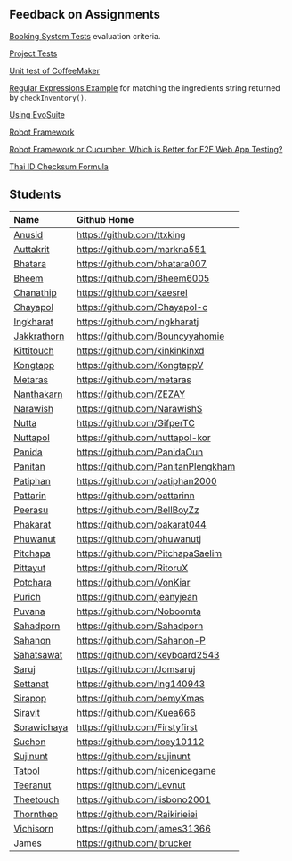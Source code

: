 ## Feedback on Assignments

[Booking System Tests](BookingSystemTests.md) evaluation criteria.

[Project Tests](project-testing.md)

[Unit test of CoffeeMaker](CoffeeMaker-Unittest.md)

[Regular Expressions Example](regex.md) for matching the ingredients string returned by `checkInventory()`.

[Using EvoSuite](evosuite.md)

[Robot Framework](robot-framework.md)

[Robot Framework or Cucumber: Which is Better for E2E Web App Testing?](robot-framework-web-tests.md)

[Thai ID Checksum Formula](thai_id_checksum.md)



## Students

|Name        |Github Home                  |
|:-----------|:----------------------------|
|[Anusid][] | <https://github.com/ttxking> | 
|[Auttakrit][] | <https://github.com/markna551> | 
|[Bhatara][] | <https://github.com/bhatara007> | 
|[Bheem][] | <https://github.com/Bheem6005> | 
|[Chanathip][] | <https://github.com/kaesrel> | 
|[Chayapol][] | <https://github.com/Chayapol-c> | 
|[Ingkharat][] | <https://github.com/ingkharatj> | 
|[Jakkrathorn][] | <https://github.com/Bouncyyahomie> | 
|[Kittitouch][] | <https://github.com/kinkinkinxd> | 
|[Kongtapp][] | <https://github.com/KongtappV> | 
|[Metaras][] | <https://github.com/metaras> | 
|[Nanthakarn][] | <https://github.com/ZEZAY> | 
|[Narawish][] | <https://github.com/NarawishS> | 
|[Nutta][] | <https://github.com/GifperTC> | 
|[Nuttapol][] | <https://github.com/nuttapol-kor> | 
|[Panida][] | <https://github.com/PanidaOun> | 
|[Panitan][] | <https://github.com/PanitanPlengkham> | 
|[Patiphan][] | <https://github.com/patiphan2000> | 
|[Pattarin][] | <https://github.com/pattarinn> | 
|[Peerasu][] | <https://github.com/BellBoyZz> | 
|[Phakarat][] | <https://github.com/pakarat044> | 
|[Phuwanut][] | <https://github.com/phuwanutj> | 
|[Pitchapa][] | <https://github.com/PitchapaSaelim> | 
|[Pittayut][] | <https://github.com/RitoruX> | 
|[Potchara][] | <https://github.com/VonKiar> | 
|[Purich][] | <https://github.com/jeanyjean> | 
|[Puvana][] | <https://github.com/Noboomta> | 
|[Sahadporn][] | <https://github.com/Sahadporn> | 
|[Sahanon][] | <https://github.com/Sahanon-P> | 
|[Sahatsawat][] | <https://github.com/keyboard2543> | 
|[Saruj][] | <https://github.com/Jomsaruj> | 
|[Settanat][] | <https://github.com/Ing140943> | 
|[Sirapop][] | <https://github.com/bemyXmas> | 
|[Siravit][] | <https://github.com/Kuea666> | 
|[Sorawichaya][] | <https://github.com/Firstyfirst> | 
|[Suchon][] | <https://github.com/toey10112> | 
|[Sujinunt][] | <https://github.com/sujinunt> | 
|[Tatpol][] | <https://github.com/nicenicegame> | 
|[Teeranut][] | <https://github.com/Levnut> | 
|[Theetouch][] | <https://github.com/lisbono2001> | 
|[Thornthep][] | <https://github.com/Raikirieiei> | 
|[Vichisorn][] | <https://github.com/james31366> |
|James         | <https://github.com/jbrucker> |

[Anusid]: https://github.com/ttxking
[Auttakrit]: https://github.com/markna551
[Bhatara]: https://github.com/bhatara007
[Bheem]: https://github.com/Bheem6005
[Chanathip]: https://github.com/kaesrel
[Chayapol]: https://github.com/Chayapol-c
[Ingkharat]: https://github.com/ingkharatj
[Jakkrathorn]: https://github.com/Bouncyyahomie
[Kittitouch]: https://github.com/kinkinkinxd
[Kongtapp]: https://github.com/KongtappV
[Metaras]: https://github.com/metaras
[Nanthakarn]: https://github.com/ZEZAY
[Narawish]: https://github.com/NarawishS
[Nutta]: https://github.com/GifperTC
[Nuttapol]: https://github.com/nuttapol-kor
[Panida]: https://github.com/PanidaOun
[Panitan]: https://github.com/PanitanPlengkham
[Patiphan]: https://github.com/patiphan2000
[Pattarin]: https://github.com/pattarinn
[Peerasu]: https://github.com/BellBoyZz
[Phakarat]: https://github.com/pakarat044
[Phuwanut]: https://github.com/phuwanutj
[Pitchapa]: https://github.com/PitchapaSaelim
[Pittayut]: https://github.com/RitoruX
[Potchara]: https://github.com/VonKiar
[Purich]: https://github.com/jeanyjean
[Puvana]: https://github.com/Noboomta
[Sahadporn]: https://github.com/Sahadporn
[Sahanon]: https://github.com/Sahanon-P
[Sahatsawat]: https://github.com/keyboard2543
[Saruj]: https://github.com/Jomsaruj
[Settanat]: https://github.com/Ing140943
[Sirapop]: https://github.com/bemyXmas
[Siravit]: https://github.com/Kuea666
[Sorawichaya]: https://github.com/Firstyfirst
[Suchon]: https://github.com/toey10112
[Sujinunt]: https://github.com/sujinunt
[Tatpol]: https://github.com/nicenicegame
[Teeranut]: https://github.com/Levnut
[Theetouch]: https://github.com/lisbono2001
[Thornthep]: https://github.com/Raikirieiei
[Vichisorn]: https://github.com/james31366


